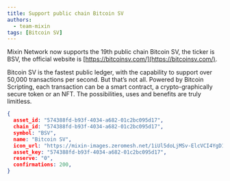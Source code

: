 ```yaml
---
title: Support public chain Bitcoin SV
authors:
  - team-mixin
tags: [Bitcoin SV]
---
```


Mixin Network now supports the 19th public chain Bitcoin SV, the ticker is BSV, the official website is [https://bitcoinsv.com/](https://bitcoinsv.com/).

<!-- truncate -->

Bitcoin SV is the fastest public ledger, with the capability to support over 50,000 transactions per second. But that’s not all. Powered by Bitcoin Scripting, each transaction can be a smart contract, a crypto-graphically secure token or an NFT. The possibilities, uses and benefits are truly limitless.



```json
{
  asset_id: "574388fd-b93f-4034-a682-01c2bc095d17",
  chain_id: "574388fd-b93f-4034-a682-01c2bc095d17",
  symbol: "BSV",
  name: "Bitcoin SV",
  icon_url: "https://mixin-images.zeromesh.net/1iUl5doLjMSv-ElcVCI4YgD1uIayDbZcQP0WjFEajoY1-qQZmVEl5GgUCtsp8CP0aj96a5Rwi-weQ5YA64lyQzU=s128";;,
  asset_key: "574388fd-b93f-4034-a682-01c2bc095d17",
  reserve: "0",
  confirmations: 200,
}
```
